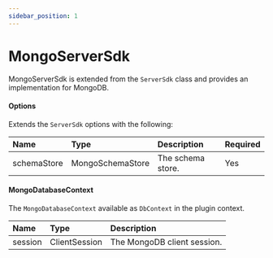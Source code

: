 ```yaml
---
sidebar_position: 1
---
```


# MongoServerSdk

MongoServerSdk is extended from the `ServerSdk` class and provides an implementation for MongoDB.

#### Options

Extends the `ServerSdk` options with the following:

| Name | Type | Description | Required |
| :--- | :--- | :--- | :--- |
| schemaStore | MongoSchemaStore | The schema store. | Yes |

#### MongoDatabaseContext

The `MongoDatabaseContext` available as `DbContext` in the plugin context.

| Name | Type | Description |
| :--- | :--- | :--- |
| session | ClientSession | The MongoDB client session. |

